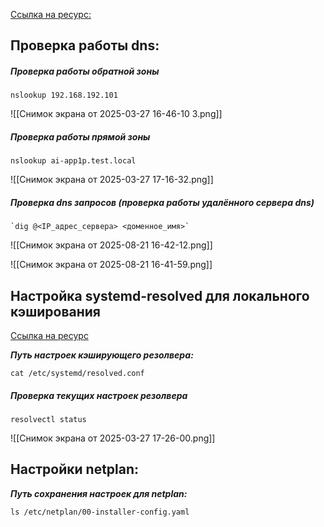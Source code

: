 [Ссылка на ресурс:](https://interface31.ru/tech_it/2022/10/nastraivaem-otkazoustoychivyy-dns-server-na-baze-bind-9.html)
## Проверка работы dns:

##### Проверка работы обратной зоны
```
nslookup 192.168.192.101
```

![[Снимок экрана от 2025-03-27 16-46-10 3.png]]

##### Проверка работы прямой зоны
```
nslookup ai-app1p.test.local
```

![[Снимок экрана от 2025-03-27 17-16-32.png]]

##### Проверка dns запросов (проверка работы удалённого сервера dns)

```
`dig @<IP_адрес_сервера> <доменное_имя>`
```

![[Снимок экрана от 2025-08-21 16-42-12.png]]

![[Снимок экрана от 2025-08-21 16-41-59.png]]

## Настройка systemd-resolved для локального кэширования

[Ссылка на ресурс](https://zevilz.dev/posts/496/)

***Путь настроек кэширующего резолвера:***

```
cat /etc/systemd/resolved.conf
```
##### Проверка текущих настроек резолвера

```
resolvectl status
```

![[Снимок экрана от 2025-03-27 17-26-00.png]]

## Настройки netplan:

***Путь сохранения настроек для netplan:***

```
ls /etc/netplan/00-installer-config.yaml
```

